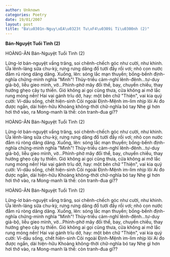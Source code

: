 ```yaml
---
author: Unknown
categories: Poetry
date: 19/01/2007
layout: post
title: "Ba\u0301n-Nguy\xEA\u0323t Tu\xF4\u0309i Ti\u0300nh (2)"
---
```


**Bán-Nguyệt Tuổi Tình (2)**

HOÀNG-ÂN
Bán-Nguyệt Tuổi Tình (2)

Lửng-lơ bán-nguyệt vầng trăng, soi chênh-chếch góc như cười, như khinh.  Ứa lênh-láng sữa chu-kỳ, rưng rưng dâng đổ tưới đầy rồi vơi; nhỏ con nước đắm rủ ròng dâng dâng.  Xuống, lên: sóng lắc mạn thuyền; bồng-bềnh định-nghĩa chứng-minh nghĩa "Mình"!  Thủy-triều cảm-nghĩ lênh-đênh...tư-duy giả-bộ, liễu gieo mình, vờ...Phỉnh-phờ mây đổi thể, bay, chuyển chiều, thay hướng ghẹo cây tụ thiền.  Gió không ai gọi cũng thưa, cửa không ai mở lắc rung móng nền!  Hai vai gánh trĩu dở, hay: một bên chữ "Thiện", vai kia quỷ cười:
     Ví-dầu sống, chết hiện-sinh
     Cõi ngoài Định-Mệnh im-lìm nhịp lôi
     Ai đo được ngắn, dài hiện-hữu
     Khoảng không-thời chữ-nghĩa bó tay
     Nhẹ gì hơn hơi thở vào, ra
     Mong-manh là thế: còn tranh-đua gì??

HOÀNG-ÂN
Bán-Nguyệt Tuổi Tình (2)

Lửng-lơ bán-nguyệt vầng trăng, soi chênh-chếch góc như cười, như khinh.  Ứa lênh-láng sữa chu-kỳ, rưng rưng dâng đổ tưới đầy rồi vơi; nhỏ con nước đắm rủ ròng dâng dâng.  Xuống, lên: sóng lắc mạn thuyền; bồng-bềnh định-nghĩa chứng-minh nghĩa "Mình"!  Thủy-triều cảm-nghĩ lênh-đênh...tư-duy giả-bộ, liễu gieo mình, vờ...Phỉnh-phờ mây đổi thể, bay, chuyển chiều, thay hướng ghẹo cây tụ thiền.  Gió không ai gọi cũng thưa, cửa không ai mở lắc rung móng nền!  Hai vai gánh trĩu dở, hay: một bên chữ "Thiện", vai kia quỷ cười:
     Ví-dầu sống, chết hiện-sinh
     Cõi ngoài Định-Mệnh im-lìm nhịp lôi
     Ai đo được ngắn, dài hiện-hữu
     Khoảng không-thời chữ-nghĩa bó tay
     Nhẹ gì hơn hơi thở vào, ra
     Mong-manh là thế: còn tranh-đua gì??

HOÀNG-ÂN
Bán-Nguyệt Tuổi Tình (2)

Lửng-lơ bán-nguyệt vầng trăng, soi chênh-chếch góc như cười, như khinh.  Ứa lênh-láng sữa chu-kỳ, rưng rưng dâng đổ tưới đầy rồi vơi; nhỏ con nước đắm rủ ròng dâng dâng.  Xuống, lên: sóng lắc mạn thuyền; bồng-bềnh định-nghĩa chứng-minh nghĩa "Mình"!  Thủy-triều cảm-nghĩ lênh-đênh...tư-duy giả-bộ, liễu gieo mình, vờ...Phỉnh-phờ mây đổi thể, bay, chuyển chiều, thay hướng ghẹo cây tụ thiền.  Gió không ai gọi cũng thưa, cửa không ai mở lắc rung móng nền!  Hai vai gánh trĩu dở, hay: một bên chữ "Thiện", vai kia quỷ cười:
     Ví-dầu sống, chết hiện-sinh
     Cõi ngoài Định-Mệnh im-lìm nhịp lôi
     Ai đo được ngắn, dài hiện-hữu
     Khoảng không-thời chữ-nghĩa bó tay
     Nhẹ gì hơn hơi thở vào, ra
     Mong-manh là thế: còn tranh-đua gì??
